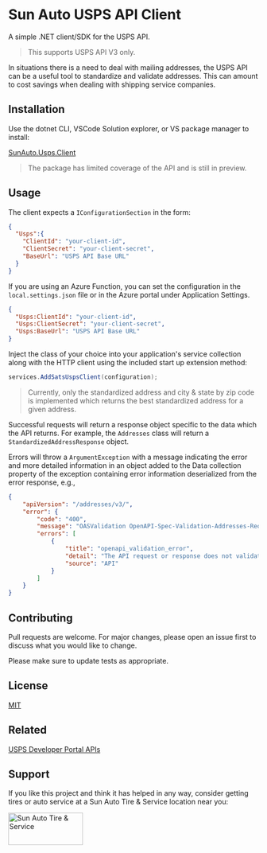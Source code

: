 # Sun Auto USPS API Client

A simple .NET client/SDK for the USPS API.

> This supports USPS API V3 only.

In situations there is a need to deal with mailing addresses, the USPS API can be a useful tool to standardize and validate addresses. This can amount to cost savings when dealing with shipping service companies.

## Installation

Use the dotnet CLI, VSCode Solution explorer, or VS package manager to install:

[SunAuto.Usps.Client](https://www.nuget.org/packages/SunAuto.Usps.Client)

> The package has limited coverage of the API and is still in preview.

## Usage

The client expects a `IConfigurationSection` in the form:

```json
{
  "Usps":{
    "ClientId": "your-client-id",
    "ClientSecret": "your-client-secret",
    "BaseUrl": "USPS API Base URL"
  }
}
```

If you are using an Azure Function, you can set the configuration in the `local.settings.json` file or in the Azure portal under Application Settings.

```json
{
  "Usps:ClientId": "your-client-id",
  "Usps:ClientSecret": "your-client-secret",
  "Usps:BaseUrl": "USPS API Base URL"
}
```

Inject the class of your choice into your application's service collection along with the HTTP client using the included start up extension method:

```csharp
services.AddSatsUspsClient(configuration);
```

> Currently, only the standardized address and city & state by zip code is implemented which returns the best standardized address for a given address.

Successful requests will return a response object specific to the data which the API returns. For example, the `Addresses` class will return a `StandardizedAddressResponse` object.

Errors will throw a `ArgumentException` with a message indicating the error and more detailed information in an object added to the Data collection property of the exception containing error information deserialized from the error response, e.g.,

```json
{
    "apiVersion": "/addresses/v3/",
    "error": {
        "code": "400",
        "message": "OASValidation OpenAPI-Spec-Validation-Addresses-Request with resource oas://addresses_v3.yaml: failed with reason: [ERROR - ECMA 262 regex ^(AA|AE|AL|AK|AP|AS|AZ|AR|CA|CO|CT|DE|DC|FM|FL|GA|GU|HI|ID|IL|IN|IA|KS|KY|LA|ME|MH|MD|MA|MI|MN|MS|MO|MP|MT|NE|NV|NH|NJ|NM|NY|NC|ND|OH|OK|OR|PW|PA|PR|RI|SC|SD|TN|TX|UT|VT|VI|VA|WA|WV|WI|WY)$ does not match input string tx: []]",
        "errors": [
            {
                "title": "openapi_validation_error",
                "detail": "The API request or response does not validate against the specification.",
                "source": "API"
            }
        ]
    }
}
```

## Contributing

Pull requests are welcome. For major changes, please open an issue first to discuss what you would like to change.

Please make sure to update tests as appropriate.

## License

[MIT](https://choosealicense.com/licenses/mit/)

## Related

[USPS Developer Portal APIs](https://developer.usps.com/apis/)

## Support

If you like this project and think it has helped in any way, consider getting tires or auto service at a Sun Auto Tire & Service location near you:

<a href="https://sun.auto/home" target="_blank"><img src="https://sun.auto/wp-content/themes/sun-auto/images/logo_sunauto.png" alt="Sun Auto Tire & Service" width="150" height="65"/></a>
